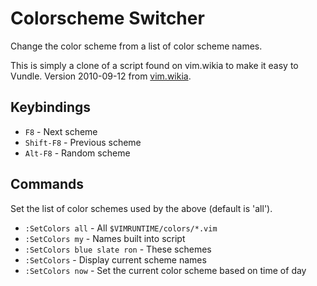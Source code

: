 # Colorscheme Switcher

Change the color scheme from a list of color scheme names.

This is simply a clone of a script found on vim.wikia to make it easy to
Vundle. Version 2010-09-12 from [vim.wikia][wikia].

## Keybindings

* `F8` - Next scheme
* `Shift-F8` - Previous scheme
* `Alt-F8` - Random scheme

## Commands

Set the list of color schemes used by the above (default is 'all').

* `:SetColors all` - All `$VIMRUNTIME/colors/*.vim`
* `:SetColors my` - Names built into script
* `:SetColors blue slate ron` - These schemes
* `:SetColors` - Display current scheme names
* `:SetColors now` - Set the current color scheme based on time of day

[wikia]: http://vim.wikia.com/wiki/VimTip341
